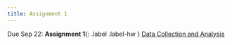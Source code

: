 ```yaml
---
title: Assignment 1
---
```


Due Sep 22: **Assignment 1**{: .label .label-hw } [Data Collection and Analysis](../assignments/assignment1)
